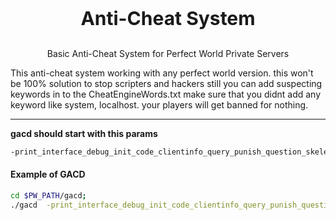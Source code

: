 <p align="center" style="font-size:30px; font-weight:700"> Anti-Cheat System </p>

<p align="center"  >Basic Anti-Cheat System for Perfect World Private Servers</p>
This anti-cheat system working with any perfect world version.
this won't be 100% solution to stop scripters and hackers still you can add suspecting keywords in to the CheatEngineWords.txt
make sure that you didnt add any keyword like system, localhost. your players will get banned for nothing.

---
**gacd should start with this params**
```bash
-print_interface_debug_init_code_clientinfo_query_punish_question_skeleton_mutate_pp_acdatasend
```

#### Example of GACD
```bash
cd $PW_PATH/gacd;
./gacd  -print_interface_debug_init_code_clientinfo_query_punish_question_skeleton_mutate_pp_acdatasend gamesys.conf >$PW_PATH/gacd/gacd.log &
```

